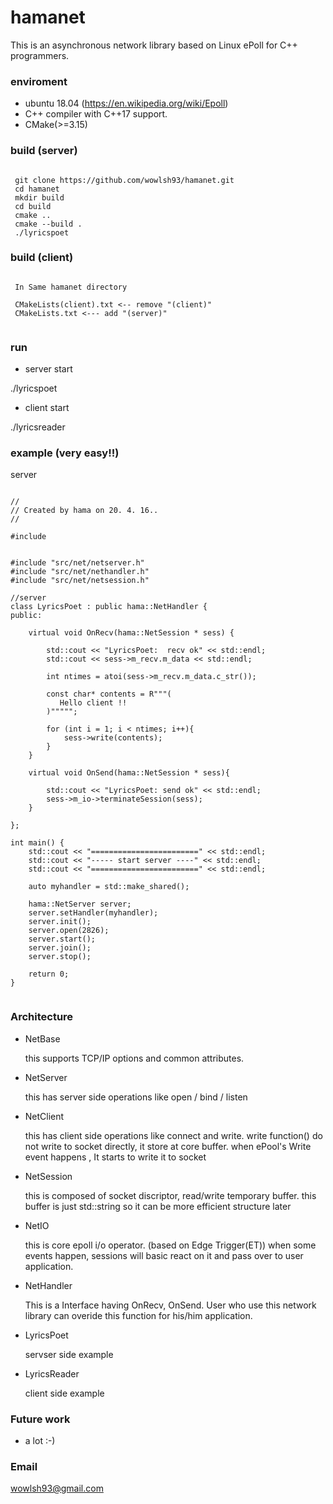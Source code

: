# hamanet
This is an asynchronous network library based on Linux ePoll for C++ programmers.

### enviroment 

- ubuntu 18.04 (https://en.wikipedia.org/wiki/Epoll)
- C++ compiler with C++17 support.
- CMake(>=3.15)

### build (server)
<pre><code>
 git clone https://github.com/wowlsh93/hamanet.git
 cd hamanet
 mkdir build
 cd build
 cmake ..
 cmake --build .
 ./lyricspoet 
</pre></code>


### build (client)
<pre><code>
 In Same hamanet directory 
 
 CMakeLists(client).txt <-- remove "(client)"
 CMakeLists.txt <--- add "(server)" 

</pre></code>

### run 

- server start

./lyricspoet

- client start

./lyricsreader

### example (very easy!!)

server
<pre><code>
//
// Created by hama on 20. 4. 16..
//

#include <iostream>


#include "src/net/netserver.h"
#include "src/net/nethandler.h"
#include "src/net/netsession.h"

//server
class LyricsPoet : public hama::NetHandler {
public:

    virtual void OnRecv(hama::NetSession * sess) {

        std::cout << "LyricsPoet:  recv ok" << std::endl;
        std::cout << sess->m_recv.m_data << std::endl;

        int ntimes = atoi(sess->m_recv.m_data.c_str());

        const char* contents = R"""(
           Hello client !!
        )""""";

        for (int i = 1; i < ntimes; i++){
            sess->write(contents);
        }
    }

    virtual void OnSend(hama::NetSession * sess){

        std::cout << "LyricsPoet: send ok" << std::endl;
        sess->m_io->terminateSession(sess);
    }

};

int main() {
    std::cout << "========================" << std::endl;
    std::cout << "----- start server ----" << std::endl;
    std::cout << "========================" << std::endl;

    auto myhandler = std::make_shared<LyricsPoet>();

    hama::NetServer server;
    server.setHandler(myhandler);
    server.init();
    server.open(2826);
    server.start();
    server.join();
    server.stop();

    return 0;
}

</pre></code>


### Architecture

- NetBase

  this supports TCP/IP options and common attributes.

- NetServer

  this has server side operations like open / bind / listen 

- NetClient

  this has client side operations like connect and write. write function() do not write to socket directly,  it store at core buffer.  when ePool's Write event happens , It starts to  write it to socket

- NetSession

  this is composed of socket discriptor, read/write temporary buffer. this buffer is just std::string so it can be more efficient structure later
  
- NetIO

  this is core epoll i/o operator. (based on Edge Trigger(ET))
  when some events happen, sessions will basic react on it and pass over to user application.

- NetHandler

  This is a Interface having OnRecv, OnSend. User who use this network library can overide this function for his/him application.

- LyricsPoet 

  servser side example
  
- LyricsReader

  client side example 

### Future work 

- a lot :-) 

### Email
wowlsh93@gmail.com
